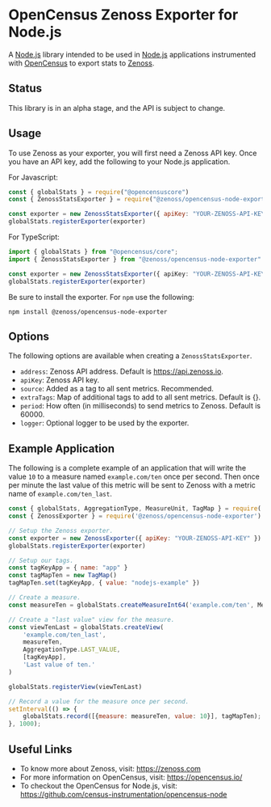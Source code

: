 # OpenCensus Zenoss Exporter for Node.js

A [Node.js] library intended to be used in [Node.js] applications instrumented
with [OpenCensus] to export stats to [Zenoss].

[Node.js]: https://nodejs.org/ 
[OpenCensus]: https://opencensus.io/
[Zenoss]: https://zenoss.com/

## Status

This library is in an alpha stage, and the API is subject to change.

## Usage

To use Zenoss as your exporter, you will first need a Zenoss API key. Once you
have an API key, add the following to your Node.js application.

For Javascript:
```javascript
const { globalStats } = require("@opencensuscore")
const { ZenossStatsExporter } = require("@zenoss/opencensus-node-exporter")

const exporter = new ZenossStatsExporter({ apiKey: "YOUR-ZENOSS-API-KEY" })
globalStats.registerExporter(exporter)
```

For TypeScript:
```typescript
import { globalStats } from "@opencensus/core";
import { ZenossStatsExporter } from "@zenoss/opencensus-node-exporter"

const exporter = new ZenossStatsExporter({ apiKey: "YOUR-ZENOSS-API-KEY" })
globalStats.registerExporter(exporter)
```

Be sure to install the exporter. For `npm` use the following:
```shell script
npm install @zenoss/opencensus-node-exporter
```

## Options

The following options are available when creating a `ZenossStatsExporter`.

- `address`: Zenoss API address. Default is https://api.zenoss.io.
- `apiKey`: Zenoss API key.
- `source`: Added as a tag to all sent metrics. Recommended.
- `extraTags`: Map of additional tags to add to all sent metrics. Default is {}.
- `period`: How often (in milliseconds) to send metrics to Zenoss. Default is 60000.
- `logger`: Optional logger to be used by the exporter.

## Example Application

The following is a complete example of an application that will write the value
`10` to a measure named `example.com/ten` once per second. Then once per minute
the last value of this metric will be sent to Zenoss with a metric name of
`example.com/ten_last`.

```javascript
const { globalStats, AggregationType, MeasureUnit, TagMap } = require('@opencensus/core')
const { ZenossExporter } = require('@zenoss/opencensus-node-exporter')

// Setup the Zenoss exporter.
const exporter = new ZenossExporter({ apiKey: "YOUR-ZENOSS-API-KEY" })
globalStats.registerExporter(exporter)

// Setup our tags.
const tagKeyApp = { name: "app" }
const tagMapTen = new TagMap()
tagMapTen.set(tagKeyApp, { value: "nodejs-example" })

// Create a measure.
const measureTen = globalStats.createMeasureInt64('example.com/ten', MeasureUnit.UNIT, "10: always and forever!")

// Create a "last value" view for the measure.
const viewTenLast = globalStats.createView(
    'example.com/ten_last',
    measureTen,
    AggregationType.LAST_VALUE,
    [tagKeyApp],
    'Last value of ten.'
)

globalStats.registerView(viewTenLast)

// Record a value for the measure once per second.
setInterval(() => {
    globalStats.record([{measure: measureTen, value: 10}], tagMapTen);
}, 1000);
``` 

## Useful Links
- To know more about Zenoss, visit: <https://zenoss.com>
- For more information on OpenCensus, visit: <https://opencensus.io/>
- To checkout the OpenCensus for Node.js, visit: <https://github.com/census-instrumentation/opencensus-node>
